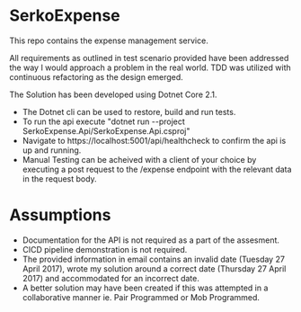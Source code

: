 # SerkoExpense
This repo contains the expense management service.

All requirements as outlined in test scenario provided have been addressed the way I would approach a problem in the real world. 
TDD was utilized with continuous refactoring as the design emerged. 

The Solution has been developed using Dotnet Core 2.1.

* The Dotnet cli can be used to restore, build and run tests.
* To run the api  execute "dotnet run --project SerkoExpense.Api/SerkoExpense.Api.csproj" 
* Navigate to https://localhost:5001/api/healthcheck to confirm the api is up and running.
* Manual Testing can be acheived with a client of your choice by executing a post request to the /expense endpoint with the relevant data in the request body. 
 


# Assumptions
* Documentation for the API is not required as a part of the assesment. 
* CICD pipeline demonstration is not required.
* The provided information in email contains an invalid date (Tuesday 27 April 2017), wrote my solution around a correct date (Thursday 27 April 2017) and accommodated 
for an incorrect date. 
* A better solution may have been created if this was attempted in a collaborative manner ie. Pair Programmed or Mob Programmed.
